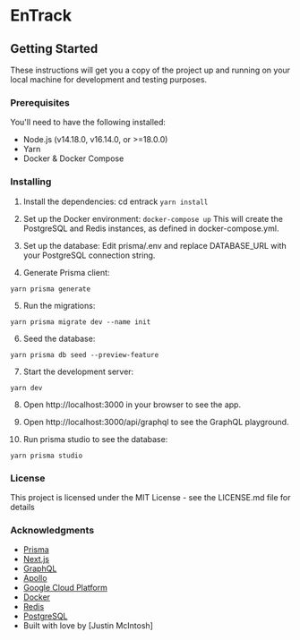 # EnTrack

## Getting Started

These instructions will get you a copy of the project up and running on your local machine for development and testing purposes.

### Prerequisites

You'll need to have the following installed:

- Node.js (v14.18.0, v16.14.0, or >=18.0.0)
- Yarn
- Docker & Docker Compose

### Installing

1. Install the dependencies:
cd entrack
`yarn install`

2. Set up the Docker environment:
`docker-compose up`
This will create the PostgreSQL and Redis instances, as defined in docker-compose.yml.

3. Set up the database:
Edit prisma/.env and replace DATABASE_URL with your PostgreSQL connection string.

4. Generate Prisma client:

`yarn prisma generate`

5. Run the migrations:

`yarn prisma migrate dev --name init`

6. Seed the database:

`yarn prisma db seed --preview-feature`

7. Start the development server:

`yarn dev`

8. Open http://localhost:3000 in your browser to see the app.

9. Open http://localhost:3000/api/graphql to see the GraphQL playground.

10. Run prisma studio to see the database:

`yarn prisma studio`

### License

This project is licensed under the MIT License - see the LICENSE.md file for details

### Acknowledgments

- [Prisma](https://www.prisma.io/)
- [Next.js](https://nextjs.org/)
- [GraphQL](https://graphql.org/)
- [Apollo](https://www.apollographql.com/)
- [Google Cloud Platform](https://cloud.google.com/)
- [Docker](https://www.docker.com/)
- [Redis](https://redis.io/)
- [PostgreSQL](https://www.postgresql.org/)
- Built with love by [Justin McIntosh]